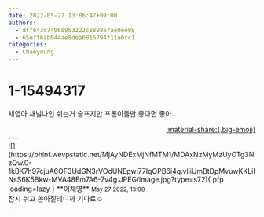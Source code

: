 ```yaml
---
date: 2022-05-27 13:06:47+09:00
authors:
  - dff643d74060953222c8898a7ae0ee08
  - 65eff6ab044ae8dea6816794f11a6fc1
categories:
  - Chaeyoung
---
```


# 1-15494317

<div class="post-container" markdown="1">
<div class="content-container md-sidebar__scrollwrap" markdown="1">

채영아 채널나인 쉬는거 슬프지만 프롬이들만 좋다면 좋아..

</div>
</div>

<div style="text-align: right;" markdown="1">
<a href="https://weverse.io/fromis9/fanpost/1-15494317" style="text-align: right;">:material-share:{.big-emoji}</a>
</div>
---

<div class="comments-container md-sidebar__scrollwrap" markdown="1">
<div class="comment" markdown="1">
<div class='id-container' markdown="1">
![](https://phinf.wevpstatic.net/MjAyNDExMjNfMTM1/MDAxNzMyMzUyOTg3NzQw.0-1kBK7h97cjuA6OF3UdGN3rVOdUNEpwj77IqOPB6i4g.vliiUmBtDpMvuwKKLiINsS6K5Bkw-MVA48Em7A6-7v4g.JPEG/image.jpg?type=s72){ pfp loading=lazy }
**<span class="artist">이채영</span>** <small>May 27 2022, 13:08</small><br>
</div>
<div class='comment-body' markdown="1">
잠시 쉬고 쏟아질테니까 기다료☺️
</div>
</div>
</div>
---
